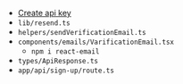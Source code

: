 - [Create api key](https://resend.com/api-keys)
- `lib/resend.ts`
- `helpers/sendVerificationEmail.ts`
- `components/emails/VarificationEmail.tsx`
  - `npm i react-email`
- `types/ApiResponse.ts`
- `app/api/sign-up/route.ts`
